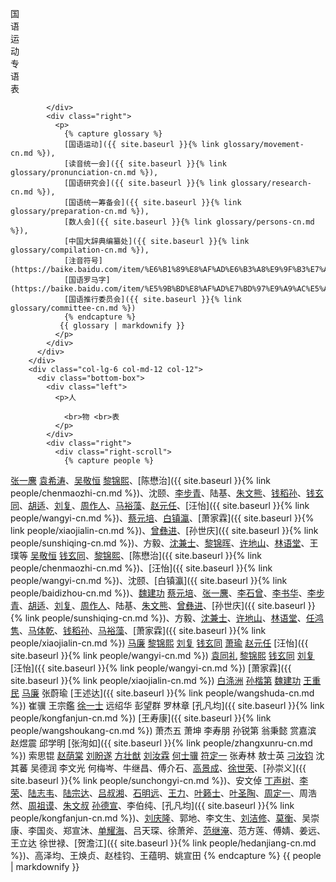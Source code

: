 <div class="bottom">
      <div class="row">
        <div class="col-lg-6 col-md-12 col-12">
          <div class="bottom-box">
            <div class="left">
              <p>国<br>语<br>运<br>动<br>专<br>语<br>表</p>
              
            </div>
            <div class="right">
              <p>
				{% capture glossary %}
                [国语运动]({{ site.baseurl }}{% link glossary/movement-cn.md %}),
				[读音统一会]({{ site.baseurl }}{% link glossary/pronunciation-cn.md %}),
				[国语研究会]({{ site.baseurl }}{% link glossary/research-cn.md %}),
				[国语统一筹备会]({{ site.baseurl }}{% link glossary/preparation-cn.md %}),
				[数人会]({{ site.baseurl }}{% link glossary/persons-cn.md %}),
				[中国大辞典编纂处]({{ site.baseurl }}{% link glossary/compilation-cn.md %}),
				[注音符号](https://baike.baidu.com/item/%E6%B1%89%E8%AF%AD%E6%B3%A8%E9%9F%B3%E7%AC%A6%E5%8F%B7/115195),
				[国语罗马字](https://baike.baidu.com/item/%E5%9B%BD%E8%AF%AD%E7%BD%97%E9%A9%AC%E5%AD%97/6060641),
				[国语推行委员会]({{ site.baseurl }}{% link glossary/committee-cn.md %})
                {% endcapture %}
			   {{ glossary | markdownify }}
              </p>
            </div>
          </div>
        </div>
        <div class="col-lg-6 col-md-12 col-12">
          <div class="bottom-box">
            <div class="left">
              <p>人

                <br>物 <br>表
              </p>
            </div>
            <div class="right">
              <div class="right-scroll">
                {% capture people %}


[张一麐](https://baike.baidu.com/item/张一麐)
[袁希涛](https://baike.baidu.com/item/袁希涛)、[吴敬恒](https://baike.baidu.com/item/吴敬恒)
[黎锦熙](https://baike.baidu.com/item/黎锦熙)、[陈懋治]({{ site.baseurl }}{% link people/chenmaozhi-cn.md %})、沈颐、[李步青](https://baike.baidu.com/item/李步青)、陆基、[朱文熊](https://baike.baidu.com/item/朱文熊)、[钱稻孙](https://baike.baidu.com/item/钱稻孙)、[钱玄同](https://baike.baidu.com/item/钱玄同)、[胡适](https://baike.baidu.com/item/胡适)、[刘复](https://baike.baidu.com/item/刘复)、[周作人](https://baike.baidu.com/item/周作人)、[马裕藻](https://baike.baidu.com/item/马裕藻)、[赵元任](https://baike.baidu.com/item/赵元任)、[汪怡]({{ site.baseurl }}{% link people/wangyi-cn.md %})、[蔡元培](https://baike.baidu.com/item/蔡元培/119206)、[白镇瀛](https://baike.baidu.com/item/白涤洲)、[萧家霖]({{ site.baseurl }}{% link people/xiaojialin-cn.md %})、[曾彝进](https://baike.baidu.com/item/曾彝进)、[孙世庆]({{ site.baseurl }}{% link people/sunshiqing-cn.md %})、方毅、[沈兼士](https://baike.baidu.com/item/沈兼士)、[黎锦晖](https://baike.baidu.com/item/黎锦晖)、[许地山](https://baike.baidu.com/item/许地山)、[林语堂](https://baike.baidu.com/item/林语堂)、王璞等
[吴敬恒](https://baike.baidu.com/item/吴敬恒)
[钱玄同](https://baike.baidu.com/item/钱玄同)、[黎锦熙](https://baike.baidu.com/item/黎锦熙)、[陈懋治]({{ site.baseurl }}{% link people/chenmaozhi-cn.md %})、[汪怡]({{ site.baseurl }}{% link people/wangyi-cn.md %})、沈颐、[白镇瀛]({{ site.baseurl }}{% link people/baidizhou-cn.md %})、[魏建功](https://baike.baidu.com/item/魏建功/1116970)
[蔡元培](https://baike.baidu.com/item/蔡元培/119206)、[张一麐](https://baike.baidu.com/item/张一麐)、[李石曾](https://baike.baidu.com/item/李石曾)、[李书华](https://baike.baidu.com/item/李书华)、[李步青](https://baike.baidu.com/item/李步青)、[胡适](https://baike.baidu.com/item/胡适)、[刘复](https://baike.baidu.com/item/刘复)、[周作人](https://baike.baidu.com/item/周作人)、陆基、[朱文熊](https://baike.baidu.com/item/朱文熊)、[曾彝进](https://baike.baidu.com/item/曾彝进)、[孙世庆]({{ site.baseurl }}{% link people/sunshiqing-cn.md %})、方毅、[沈兼士](https://baike.baidu.com/item/沈兼士)、[许地山](https://baike.baidu.com/item/许地山)、[林语堂](https://baike.baidu.com/item/林语堂)、[任鸿隽](https://baike.baidu.com/item/任鸿隽)、[马体乾](https://baike.baidu.com/item/马体乾)、[钱稻孙](https://baike.baidu.com/item/钱稻孙)、[马裕藻](https://baike.baidu.com/item/马裕藻)、[萧家霖]({{ site.baseurl }}{% link people/xiaojialin-cn.md %})
[马廉](https://baike.baidu.com/item/马廉)
[黎锦熙](https://baike.baidu.com/item/黎锦熙)
[刘复](https://baike.baidu.com/item/刘复)
[钱玄同](https://baike.baidu.com/item/钱玄同)
[萧瑜](https://baike.baidu.com/item/萧瑜)
[赵元任](https://baike.baidu.com/item/赵元任)
[汪怡]({{ site.baseurl }}{% link people/wangyi-cn.md %})
[袁同礼](https://baike.baidu.com/item/袁同礼)
[黎锦熙](https://baike.baidu.com/item/黎锦熙)
[钱玄同](https://baike.baidu.com/item/钱玄同) 
[刘复](https://baike.baidu.com/item/刘复) 
[汪怡]({{ site.baseurl }}{% link people/wangyi-cn.md %})
[萧家霖]({{ site.baseurl }}{% link people/xiaojialin-cn.md %}) 
[白涤洲](https://baike.baidu.com/item/白涤洲)
[孙楷第](https://baike.baidu.com/item/孙楷第) 
[魏建功](https://baike.baidu.com/item/魏建功/1116970)
[王重民](https://baike.baidu.com/item/王重民)
[马廉](https://baike.baidu.com/item/马廉)
张蔚瑜 
[王述达]({{ site.baseurl }}{% link people/wangshuda-cn.md %}) 
崔骥 
王宗鑑 
[徐一士](https://baike.baidu.com/item/徐一士) 
远绍华 
彭望群 
罗林章 
[孔凡均]({{ site.baseurl }}{% link people/kongfanjun-cn.md %})
[王寿康]({{ site.baseurl }}{% link people/wangshoukang-cn.md %}) 
萧杰五 
萧坤 
李寿朋 
孙锐第 
翁秉懿 
赏嘉滨 
赵煜震 
邱学明 
[张洵如]({{ site.baseurl }}{% link people/zhangxunru-cn.md %}) 
索思锟 
[赵荫棠](https://baike.baidu.com/item/赵荫棠) 
[刘盼遂](https://baike.baidu.com/item/刘盼遂)
[方壮猷](https://baike.baidu.com/item/方壮猷) 
[刘汝霖](https://baike.baidu.com/item/刘汝霖) 
[何士骥](https://baike.baidu.com/item/何士骥) 
[符定一](https://baike.baidu.com/item/符定一) 
张寿林
敖士英
[刁汝钧](https://baike.baidu.com/item/刁汝钧)
沈其蕃 
吴德润 
李文光 
何梅岑、牛继昌、傅介石、[高景成](https://baike.baidu.com/item/高景成)、[徐世荣](https://baike.baidu.com/item/徐世荣/1142033)、[孙崇义]({{ site.baseurl }}{% link people/sunchongyi-cn.md %})、安文倬
[丁声树](https://baike.baidu.com/item/丁声树)、[李荣](https://baike.baidu.com/item/李荣/132357)、[陆志韦](https://baike.baidu.com/item/陆志韦)、[陆宗达](https://baike.baidu.com/item/陆宗达)、[吕叔湘](https://baike.baidu.com/item/吕叔湘)、[石明远](https://baike.baidu.com/item/石明远)、[王力](https://baike.baidu.com/item/王力/3888)、[叶籁士](https://baike.baidu.com/item/叶籁士)、[叶圣陶](https://baike.baidu.com/item/叶圣陶)、[周定一](https://baike.baidu.com/item/周定一/5825154)、周浩然、[周祖谟](https://baike.baidu.com/item/周祖谟)、[朱文叔](https://baike.baidu.com/item/朱文叔)
[孙德宣](https://baike.baidu.com/item/孙德宣)、李伯纯、[孔凡均]({{ site.baseurl }}{% link people/kongfanjun-cn.md %})、[刘庆隆](https://baike.baidu.com/item/刘庆隆)、郭地、李文生、[刘洁修](https://baike.baidu.com/item/刘洁修)、[莫衡](https://baike.baidu.com/item/莫衡/5404038)、吴崇康、李国炎、郑宣沐、[单耀海](https://baike.baidu.com/item/单耀海)、吕天琛、徐萧斧、[范继淹](https://baike.baidu.com/item/范继淹)、范方莲、傅婧、姜远、王立达
徐世禄、[贺澹江]({{ site.baseurl }}{% link people/hedanjiang-cn.md %})、高泽均、王焕贞、赵桂钧、王蕴明、姚宣田
                {% endcapture %}
				        {{ people | markdownify }}
              </div>
            </div>
          </div>
        </div>
      </div>
    </div>